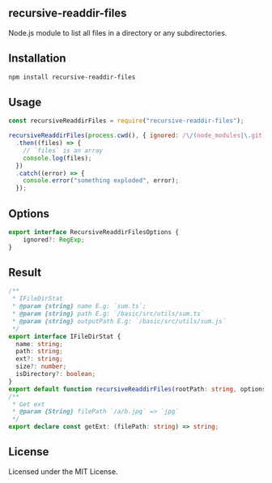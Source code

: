 recursive-readdir-files
---

Node.js module to list all files in a directory or any subdirectories.

## Installation

```bash
npm install recursive-readdir-files
```

## Usage

```js
const recursiveReaddirFiles = require("recursive-readdir-files");

recursiveReaddirFiles(process.cwd(), { ignored: /\/(node_modules|\.git)/ })
  .then((files) => {
    // `files` is an array
    console.log(files);
  })
  .catch((error) => {
    console.error("something exploded", error);
  });
```

## Options

```ts
export interface RecursiveReaddirFilesOptions {
    ignored?: RegExp;
}
```

## Result

```ts
/**
 * IFileDirStat
 * @param {string} name E.g: `sum.ts`;
 * @param {string} path E.g: `/basic/src/utils/sum.ts`
 * @param {string} outputPath E.g: `/basic/src/utils/sum.js`
 */
export interface IFileDirStat {
  name: string;
  path: string;
  ext?: string;
  size?: number;
  isDirectory?: boolean;
}
export default function recursiveReaddirFiles(rootPath: string, options?: RecursiveReaddirFilesOptions): Promise<IFileDirStat[]>;
/**
 * Get ext
 * @param {String} filePath `/a/b.jpg` => `jpg`
 */
export declare const getExt: (filePath: string) => string;

```

## License

Licensed under the MIT License.
